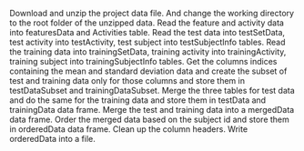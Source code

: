 Download and unzip the project data file. And change the working directory to the root folder of the unzipped data.
Read the feature and activity data into featuresData and Activities table.
Read the test data into testSetData, test activity into testActivity, test subject into testSubjectInfo tables.
Read the training data into trainingSetData, training activity into trainingActivity, training subject into trainingSubjectInfo tables.
Get the columns indices containing the mean and standard deviation data and create the subset of test and training data only for those columns and store them in testDataSubset and trainingDataSubset.
Merge the three tables for test data and do the same for the training data and store them in testData and trainingData data frame.
Merge the test and training data into a mergedData data frame.
Order the merged data based on the subject id and store them in orderedData data frame.
Clean up the column headers. 
Write orderedData into a file. 
